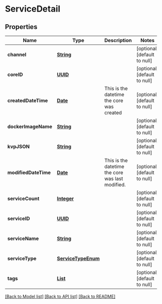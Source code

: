 # ServiceDetail
## Properties

Name | Type | Description | Notes
------------ | ------------- | ------------- | -------------
**channel** | [**String**](string.md) |  | [optional] [default to null]
**coreID** | [**UUID**](UUID.md) |  | [optional] [default to null]
**createdDateTime** | [**Date**](DateTime.md) | This is the datetime the core was created | [optional] [default to null]
**dockerImageName** | [**String**](string.md) |  | [optional] [default to null]
**kvpJSON** | [**String**](string.md) |  | [optional] [default to null]
**modifiedDateTime** | [**Date**](DateTime.md) | This is the datetime the core was last modified. | [optional] [default to null]
**serviceCount** | [**Integer**](integer.md) |  | [optional] [default to null]
**serviceID** | [**UUID**](UUID.md) |  | [optional] [default to null]
**serviceName** | [**String**](string.md) |  | [optional] [default to null]
**serviceType** | [**ServiceTypeEnum**](ServiceTypeEnum.md) |  | [optional] [default to null]
**tags** | [**List**](string.md) |  | [optional] [default to null]

[[Back to Model list]](../README.md#documentation-for-models) [[Back to API list]](../README.md#documentation-for-api-endpoints) [[Back to README]](../README.md)


